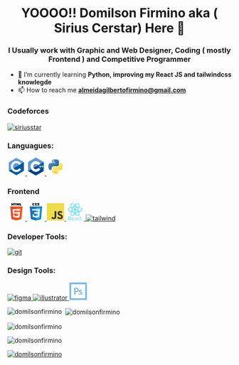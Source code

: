 <h1 align="center">YOOOO!! Domilson Firmino aka ( Sirius Cerstar) Here 👋</h1>
<h3 align="center">I Usually work with Graphic and Web Designer, Coding ( mostly Frontend ) and Competitive Programmer</h3>

- 🌱 I’m currently learning **Python, improving my React JS and tailwindcss knowlegde**
- 📫 How to reach me **almeidagilbertofirmino@gmail.com**

<!-- Adicionar linguas faladas, adicionar o frontend mentor como foco atual, dessenvolivmento com react js e programação competitiva com python -->

<!-- ADicionar tambem link para uma area com todos os repositorios ordenados por categorias -->
<!-- categorias de repositorios: frontend mentor, Competitive programing e outras -->
<!-- adicionar menos colapsaveis, imagem de capa personalizada e imagem de desenvolvedor lateral -->
<h3 align="left">Codeforces</h3>
<p align="left">

<a href="https://codeforces.com/profile/siriusstar" target="blank">
<img align="center" src="https://raw.githubusercontent.com/rahuldkjain/github-profile-readme-generator/master/src/images/icons/Social/codeforces.svg" alt="siriusstar" height="30" width="40" />
</a>

</p>

<h3 align="left">Languagues:</h3>

<p align="left">

   <a href="https://www.cprogramming.com/" target="_blank" rel="noreferrer">
      <img src="https://raw.githubusercontent.com/devicons/devicon/master/icons/c/c-original.svg" alt="c" width="40" height="40"/>
   </a>

   <a href="https://www.w3schools.com/cpp/" target="_blank" rel="noreferrer">
      <img src="https://raw.githubusercontent.com/devicons/devicon/master/icons/cplusplus/cplusplus-original.svg" alt="cplusplus" width="40" height="40"/>
   </a>
   
   <a href="https://www.python.org" target="_blank" rel="noreferrer">
      <img src="https://raw.githubusercontent.com/devicons/devicon/master/icons/python/python-original.svg" alt="python" width="40" height="40"/>
   </a>

</p>

<h3 align="left">Frontend</h3>
<p align="left">

   <a href="https://www.w3.org/html/" target="_blank" rel="noreferrer">
     <img src="https://raw.githubusercontent.com/devicons/devicon/master/icons/html5/html5-original-wordmark.svg" alt="html5" width="40" height="40"/>
   </a>

   <a href="https://www.w3schools.com/css/" target="_blank" rel="noreferrer">
      <img src="https://raw.githubusercontent.com/devicons/devicon/master/icons/css3/css3-original-wordmark.svg" alt="css3" width="40" height="40"/>
   </a>

   <a href="https://developer.mozilla.org/en-US/docs/Web/JavaScript" target="_blank" rel="noreferrer">
      <img src="https://raw.githubusercontent.com/devicons/devicon/master/icons/javascript/javascript-original.svg" alt="javascript" width="40" height="40"/>
   </a>

   <a href="https://reactjs.org/" target="_blank" rel="noreferrer">
      <img src="https://raw.githubusercontent.com/devicons/devicon/master/icons/react/react-original-wordmark.svg" alt="react" width="40" height="40"/>
   </a>
 
   <a href="https://tailwindcss.com/" target="_blank" rel="noreferrer">
      <img src="https://www.vectorlogo.zone/logos/tailwindcss/tailwindcss-icon.svg" alt="tailwind" width="40" height="40"/>
   </a>

</p>

<h3 align="left">Developer Tools:</h3>

<p align="left">
   
   <a href="https://git-scm.com/" target="_blank" rel="noreferrer">
      <img src="https://www.vectorlogo.zone/logos/git-scm/git-scm-icon.svg" alt="git" width="40" height="40"/>
   </a>

</p>

<h3 align="left">Design Tools:</h3>
<p align="left">

   <a href="https://www.figma.com/" target="_blank" rel="noreferrer">
      <img src="https://www.vectorlogo.zone/logos/figma/figma-icon.svg" alt="figma" width="40" height="40"/>
   </a>
   
   <a href="https://www.adobe.com/in/products/illustrator.html" target="_blank" rel="noreferrer">
      <img src="https://www.vectorlogo.zone/logos/adobe_illustrator/adobe_illustrator-icon.svg" alt="illustrator" width="40" height="40"/>
   </a>
   
   <a href="https://www.photoshop.com/en" target="_blank" rel="noreferrer">
      <img src="https://raw.githubusercontent.com/devicons/devicon/master/icons/photoshop/photoshop-line.svg" alt="photoshop" width="40" height="40"/>
   </a>

</p>

<p>

   <img align="left" src="https://github-readme-stats.vercel.app/api/top-langs?username=domilsonfirmino&show_icons=true&locale=en&layout=compact" alt="domilsonfirmino" />

</p>

<p>&nbsp;
   <img align="center" src="https://github-readme-stats.vercel.app/api?username=domilsonfirmino&show_icons=true&locale=en" alt="domilsonfirmino" />
</p>

<p>
   <img align="center" src="https://github-readme-streak-stats.herokuapp.com/?user=domilsonfirmino&" alt="domilsonfirmino" />
</p>

<p align="left"> <img src="https://komarev.com/ghpvc/?username=domilsonfirmino&label=Profile%20views&color=0e75b6&style=flat" alt="domilsonfirmino" /> </p>

<p align="left"> <a href="https://github.com/ryo-ma/github-profile-trophy">
   <img src="https://github-profile-trophy.vercel.app/?username=domilsonfirmino" alt="domilsonfirmino" /></a>
</p>
